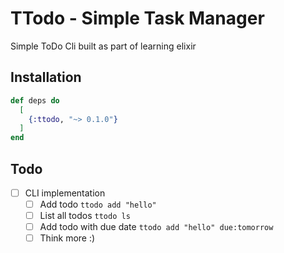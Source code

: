 # TTodo - Simple Task Manager

Simple ToDo Cli built as part of learning elixir

## Installation
```elixir
def deps do
  [
    {:ttodo, "~> 0.1.0"}
  ]
end
```

## Todo
- [ ] CLI implementation
  - [ ] Add todo `ttodo add "hello"`
  - [ ] List all todos `ttodo ls`
  - [ ] Add todo with due date `ttodo add "hello" due:tomorrow`
  - [ ] Think more :)
